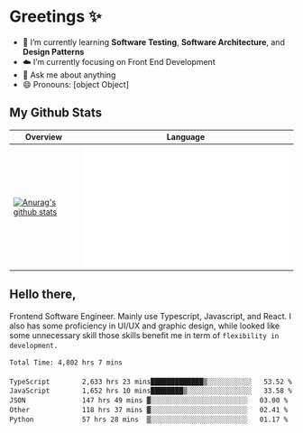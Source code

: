# Greetings ✨

- 🌱 I’m currently learning **Software Testing**, **Software Architecture**, and **Design Patterns**
- ☁️ I’m currently focusing on Front End Development
- 💬 Ask me about anything
- 😄 Pronouns: [object Object]

## My Github Stats

| Overview | Language |
| --- | --- |
|[![Anurag's github stats](https://github-readme-stats.vercel.app/api?username=abui-am&count_private=true)](https://github.com/anuraghazra/github-readme-stats)|![Language](https://raw.githubusercontent.com/abui-am/stats/c6455f656dfce7acd3951e5ec5b25d72af0b2ee3/generated/languages.svg)|

## Hello there, 
Frontend Software Engineer. 
Mainly use Typescript, Javascript, and React. I also has some proficiency in UI/UX and graphic design, while looked like some unnecessary skill those skills benefit me in term of `flexibility in development.`


<!--START_SECTION:waka-->

```txt
Total Time: 4,802 hrs 7 mins

TypeScript        2,633 hrs 23 mins█████████████▒░░░░░░░░░░░   53.52 %
JavaScript        1,652 hrs 10 mins████████▒░░░░░░░░░░░░░░░░   33.58 %
JSON              147 hrs 49 mins ▓░░░░░░░░░░░░░░░░░░░░░░░░   03.00 %
Other             118 hrs 37 mins ▓░░░░░░░░░░░░░░░░░░░░░░░░   02.41 %
Python            57 hrs 28 mins  ▒░░░░░░░░░░░░░░░░░░░░░░░░   01.17 %
```

<!--END_SECTION:waka-->
